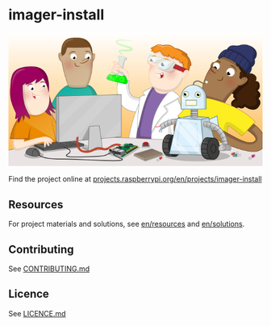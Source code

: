 # imager-install

![imager-install](banner.png)

Find the project online at [projects.raspberrypi.org/en/projects/imager-install](https://projects.raspberrypi.org/en/projects/imager-install)

## Resources
For project materials and solutions, see [en/resources](https://github.com/raspberrypilearning/imager-install/tree/master/en/resources) and [en/solutions](https://github.com/raspberrypilearning/imager-install/tree/master/en/solutions).

## Contributing
See [CONTRIBUTING.md](CONTRIBUTING.md)

## Licence
 See [LICENCE.md](LICENCE.md)
